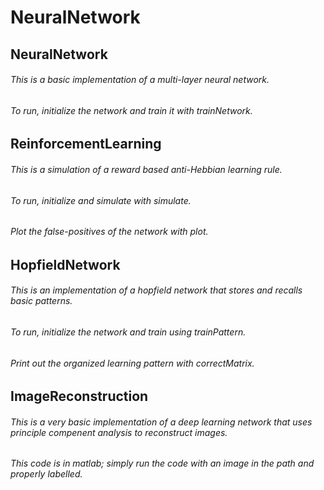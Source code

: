 # NeuralNetwork

## NeuralNetwork

###### This is a basic implementation of a multi-layer neural network.
###### To run, initialize the network and train it with trainNetwork.

## ReinforcementLearning

###### This is a simulation of a reward based anti-Hebbian learning rule.
###### To run, initialize and simulate with simulate.
###### Plot the false-positives of the network with plot.

## HopfieldNetwork

###### This is an implementation of a hopfield network that stores and recalls basic patterns.
###### To run, initialize the network and train using trainPattern.
###### Print out the organized learning pattern with correctMatrix.

## ImageReconstruction

###### This is a very basic implementation of a deep learning network that uses principle compenent analysis to reconstruct images.
###### This code is in matlab; simply run the code with an image in the path and properly labelled.
